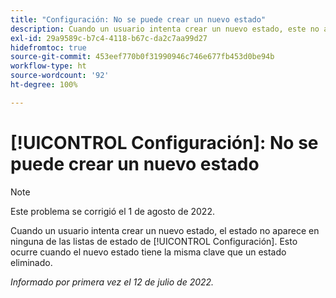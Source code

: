 ```yaml
---
title: "Configuración: No se puede crear un nuevo estado"
description: Cuando un usuario intenta crear un nuevo estado, este no aparece en ninguna de las listas de estado de Configuración. Esto ocurre cuando el nuevo estado tiene la misma clave que un estado eliminado.
exl-id: 29a9589c-b7c4-4118-b67c-da2c7aa99d27
hidefromtoc: true
source-git-commit: 453eef770b0f31990946c746e677fb453d0be94b
workflow-type: ht
source-wordcount: '92'
ht-degree: 100%

---
```


# [!UICONTROL Configuración]: No se puede crear un nuevo estado

>[!NOTE]
>
>Este problema se corrigió el 1 de agosto de 2022.

Cuando un usuario intenta crear un nuevo estado, el estado no aparece en ninguna de las listas de estado de [!UICONTROL Configuración]. Esto ocurre cuando el nuevo estado tiene la misma clave que un estado eliminado.

_Informado por primera vez el 12 de julio de 2022._
